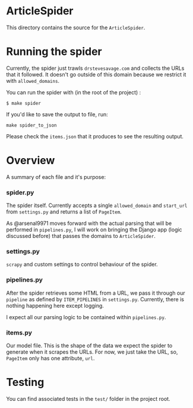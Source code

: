 # ArticleSpider
This directory contains the source for the `ArticleSpider`.

# Running the spider
Currently, the spider just trawls `drstevesavage.com` and collects
the URLs that it followed. It doesn't go outside of this domain because
we restrict it with `allowed_domains`.

You can run the spider with (in the root of the project) :

```
$ make spider
```

If you'd like to save the output to file, run:

```
make spider_to_json
```

Please check the `items.json` that it produces to see the resulting output.

# Overview
A summary of each file and it's purpose:

### spider.py
The spider itself. Currently accepts a single `allowed_domain` and `start_url`
from `settings.py` and returns a list of `PageItem`.

As @arsenal9971 moves forward with the actual parsing that will be performed in
`pipelines.py`, I will work on bringing the Django app (logic discussed before)
that passes the domains to `ArticleSpider`.

### settings.py
`scrapy` and custom settings to control behaviour of the spider.

### pipelines.py
After the spider retrieves some HTML from a URL, we pass it through
our `pipeline` as defined by `ITEM_PIPELINES` in `settings.py`. Currently,
there is nothing happening here except logging.

I expect all our parsing logic to be contained within `pipelines.py`.

### items.py
Our model file. This is the shape of the data we expect the spider to
generate when it scrapes the URLs. For now, we just take the URL,
so, `PageItem` only has one attribute, `url`.

# Testing
You can find associated tests in the `test/` folder in the project root.
